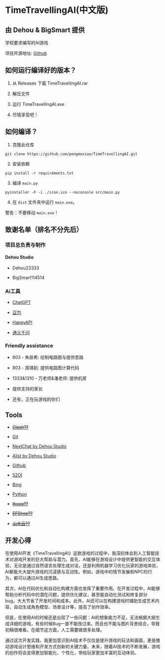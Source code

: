 # TimeTravellingAI(中文版)

## 由 Dehou & BigSmart 提供
学校要求编写的AI游戏

项目开源地址: [Github](https://github.com/pengmoxiao/TimeTravellingAI)

## 如何运行编译好的版本？
1. 从 Releases 下载 TimeTravellingAI.rar

2. 解压文件

3. 运行 TimeTravellingAI.exe

4. 尽情享受吧！

## 如何编译？
1. 克隆此仓库

```
git clone https://github.com/pengmoxiao/TimeTravellingAI.git
```

2. 安装依赖

```
pip install -r requirements.txt
```

3. 编译 `main.py`
```
pyinstaller -F -i ./icon.ico --noconsole src/main.py
```

4. 在 `dist` 文件夹中运行 `main.exe`。

警告：不要移动 `main.exe`！

## 致谢名单（排名不分先后）

### 项目总负责与制作

#### Dehou Studio

- Dehou23333

- BigSmart114514

### Ai工具

- [ChatGPT](https://chatgpt.com)

- [豆包](https://doubao.com)

- [HappyAPI](https://happyapi.org)

- [通义千问](https://tongyi.aliyun.com)

### Friendly assistance

- 803 - 朱辰希: 绘制电路图与提供思路

- 803 - 周靖航: 提供电路图计算代码

- 1333&1310 - 万老师&潘老师: 提供机房

- 提供支持的家长

- 还有，正在玩游戏的你们

## Tools

- ~~[Clash??](https://github.com/clash-verge-rev/clash-verge-rev)~~

- [Git](https://git-scm.com/)

- [NextChat by Dehou Studio](https://ai.moxiao.site/)

- [Alist by Dehou Studio](https://alist.moxiao.site/)

- [Github](https://github.com/)

- [52OI](https://52oi.com/)

- [Bing](https://bing.com/)

- [Python](https://www.python.org)

- ~~[Ikuuu??](https://ikuuu.one/auth/register?code=nBzb)~~

- ~~[EFShop??](https://efshop.cc/)~~

- ~~[山水云??](https://sy.wgkzg.com/#/register?code=fSBMHnnU/)~~

## 开发心得

在使用AI开发《TimeTravellingAI》这款游戏的过程中，我深刻体会到人工智能技术对游戏开发的巨大帮助与潜力。首先，AI能够在游戏设计中提供更智能的交互体验，无论是通过自然语言处理生成对话，还是利用机器学习优化玩家的游戏体验，AI都能大大提升游戏的沉浸感与互动性。例如，游戏中的情节发展和NPC的行为，都可以通过AI生成思路。

其次，AI在代码优化和自动化构建方面也发挥了重要作用。在开发过程中，AI能够帮助分析代码中的潜在问题，提供优化建议，甚至能自动化测试和修复部分 bug，大大节省了开发时间和成本。此外，AI还可以在构建游戏时辅助生成艺术内容，自动生成角色模型、场景设计等，提高了创作效率。

但是，在使用AI的时候还是出现了一些问题：AI的想象能力不足，无法根据大纲生成详细的游戏，有些时候Bug一直不能改过来。而且也不能与图片背景结合，导致初稿很难看。在细节这方面，人工需要做很多处理。

通过这次开发实践，我更加意识到AI技术不仅仅是提升游戏的玩法和画面，更是推动游戏设计思维和开发方式创新的关键力量。未来，随着AI技术的不断发展，游戏的创作将会变得更加智能化、个性化，带给玩家更加丰富的互动体验。
